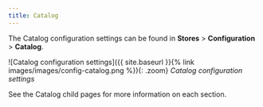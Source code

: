 ```yaml
---
title: Catalog
---
```


The Catalog configuration settings can be found in **Stores** > **Configuration** > **Catalog**.

![Catalog configuration settings]({{ site.baseurl }}{% link images/images/config-catalog.png %}){: .zoom}
_Catalog configuration settings_

See the Catalog child pages for more information on each section.
